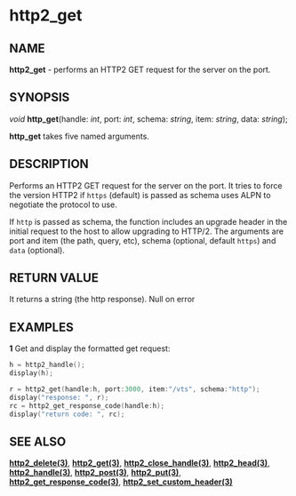 # http2_get

## NAME

**http2_get** - performs an HTTP2 GET request for the server on the port.

## SYNOPSIS

*void* **http_get**(handle: *int*, port: *int*, schema: *string*, item: *string*, data: *string*);

**http_get** takes five named arguments.

## DESCRIPTION
Performs an HTTP2 GET request for the server on the port. It tries to force the version HTTP2 if `https` (default) is passed as schema uses ALPN to negotiate the protocol to use.

If `http` is passed as schema, the function includes an upgrade header in the initial request to the host to allow upgrading to HTTP/2.
The arguments are port and item (the path, query, etc), schema (optional, default `https`) and `data` (optional).

## RETURN VALUE
It returns a string (the http response). Null on error

## EXAMPLES

**1** Get and display the formatted get request:
```cpp
h = http2_handle();
display(h);

r = http2_get(handle:h, port:3000, item:"/vts", schema:"http");
display("response: ", r);
rc = http2_get_response_code(handle:h);
display("return code: ", rc);
```

## SEE ALSO

**[http2_delete(3)](http2_delete.md)**, **[http2_get(3)](http2_get.md)**, **[http2_close_handle(3)](http2_close_handle.md)**, **[http2_head(3)](http2_head.md)**, **[http2_handle(3)](http2_handle.md)**, **[http2_post(3)](http2_post.md)**, **[http2_put(3)](http2_put.md)**, **[http2_get_response_code(3)](http2_get_response_code.md)**, **[http2_set_custom_header(3)](http2_set_custom_header.md)**
